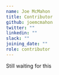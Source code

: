 ```yaml
---
name: Joe McMahon
title: Contributor
github: joemcmahon
twitter: ""
linkedin: ""
slack: ""
joining_date: ""
role: contributor
---
```


Still waiting for this
